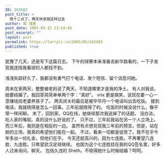 ```yaml
---
ID: 262683
post_title: >
  快十二点了，两天休息就这样过去
author: 南 靖男
post_date: 2005-05-15 23:54:48
post_excerpt: ""
layout: post
permalink: https://larryli.cn/2005/05/262683
published: true
---
```

犹豫了几天，还是写下这篇日志。
下午的球赛本来准备去新华路看的，一下子发现我连陪我看球的人都找不到。
<!--more-->浅浅失踪好久了，我都没有勇气打个电话、发个短信、留个消息问她。
周末在家两天，整整被老妈说了两天，不知道哪里才是我的净土。
有人对我说，她要结婚了。我回答简简单单两个字：“真好”。
vrix 更是搞笑，说现在要一心一意赚钱找老婆养孩子了。
两天闭关的最后是被华华丹一个电话叫出去吃饭。
接到电话，我就晓得是怎么一回事。三年前就晓得了的。
吃饭的时候没说什么，像平常一样闲聊。
末了，回到家。QQ在线，她继续那次我逃掉了的话题。
没办法，吃人家的嘴软。真的没什么好说的了。
只不过，三年前我站在另一个人立场上。而三年后，我则是在相反的一边。
虽然有点想兑现我三年前的预言。但是，站在她的立场，我真的希望他们能在一起。
不过，看来一切都是徒劳了。我不在乎今年多出一份礼金，但他们在乎。
今天还挺高兴的，因为七连胜。不再奢望八连胜、九连胜。只希望武汉足球继续。
也因为这个七连胜挂在我的QQ签名里，好多人过来询问、聊天。
包括久违的 Sheth。不晓得她什么时候结婚？呵呵。